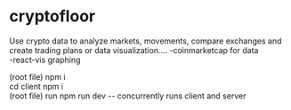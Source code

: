 # cryptofloor
Use crypto data to analyze markets, movements, compare exchanges and create trading plans or data visualization....
-coinmarketcap for data<br>
-react-vis graphing<br>

(root file) npm i <br>
cd client npm i <br>
(root file) run npm run dev -- concurrently runs client and server
